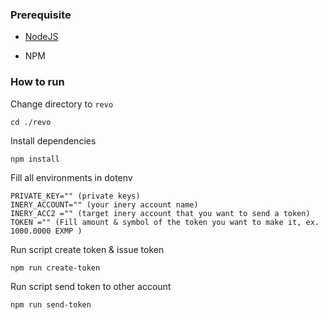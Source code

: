 ### Prerequisite

- [NodeJS](https://nodejs.org/en/)

- NPM



### How to run

Change directory to ```revo```

```shell
cd ./revo
```


Install dependencies

```shell
npm install
```

Fill all environments in dotenv

```
PRIVATE_KEY="" (private keys) 
INERY_ACCOUNT="" (your inery account name)
INERY_ACC2 ="" (target inery account that you want to send a token)
TOKEN ="" (Fill amount & symbol of the token you want to make it, ex. 1000.0000 EXMP )
```


Run script create token & issue token

```
npm run create-token
```

Run script send token to other account
```
npm run send-token
```